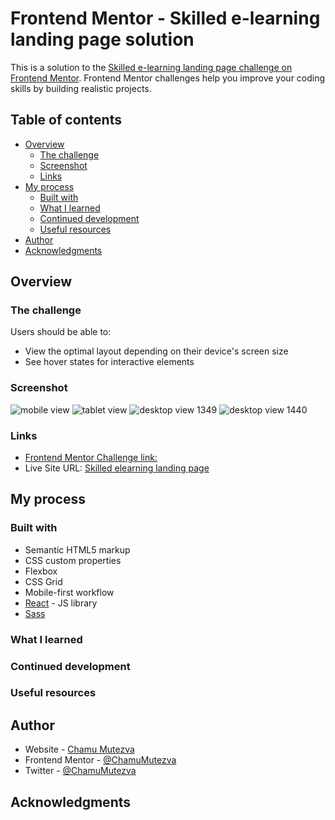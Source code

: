 # Frontend Mentor - Skilled e-learning landing page solution

This is a solution to the [Skilled e-learning landing page challenge on Frontend Mentor](https://www.frontendmentor.io/challenges/skilled-elearning-landing-page-S1ObDrZ8q). Frontend Mentor challenges help you improve your coding skills by building realistic projects.

## Table of contents

- [Overview](#overview)
  - [The challenge](#the-challenge)
  - [Screenshot](#screenshot)
  - [Links](#links)
- [My process](#my-process)
  - [Built with](#built-with)
  - [What I learned](#what-i-learned)
  - [Continued development](#continued-development)
  - [Useful resources](#useful-resources)
- [Author](#author)
- [Acknowledgments](#acknowledgments)

## Overview

### The challenge

Users should be able to:

- View the optimal layout depending on their device's screen size
- See hover states for interactive elements

### Screenshot

![mobile view](./src/assets/mobile-view.png)
![tablet view](./src/assets/tablet-view.png)
![desktop view 1349](./src/assets/desktop-view1349.png)
![desktop view 1440](./src/assets/desktop-view1440.png)
### Links

-  [Frontend Mentor Challenge link:](https://www.frontendmentor.io/challenges/skilled-elearning-landing-page-S1ObDrZ8q)
-  Live Site URL: [Skilled elearning landing page](https://skilled-elearning-landing-page.netlify.app)

## My process

### Built with

- Semantic HTML5 markup
- CSS custom properties
- Flexbox
- CSS Grid
- Mobile-first workflow
- [React](https://reactjs.org/) - JS library
- [Sass](https://sass-lang.com/)

### What I learned

### Continued development

### Useful resources


## Author

- Website - [Chamu Mutezva](https://github.com/ChamuMutezva)
- Frontend Mentor - [@ChamuMutezva](https://www.frontendmentor.io/profile/ChamuMutezva)
- Twitter - [@ChamuMutezva](https://twitter.com/ChamuMutezva)

## Acknowledgments
